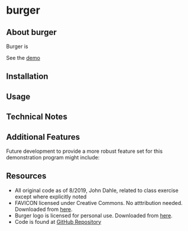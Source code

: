 # burger

## About burger
Burger is 

See the [demo](https:link)

## Installation

## Usage



## Technical Notes

## Additional Features
Future development to provide a more robust feature set for this demonstration program might include:

## Resources
* All original code as of 8/2019, John Dahle, related to class exercise except where explicitly noted
* FAVICON licensed under Creative Commons.  No atttribution needed.  Downloaded from [here](https://www.favicon.cc/?action=icon&file_id=757516).
* Burger logo is licensed for personal use.  Downloaded from [here](http://clipart-library.com/clipart/149342.htm).
* Code is found at [GitHub Repository](https://github.com/jmdahle/burger)
